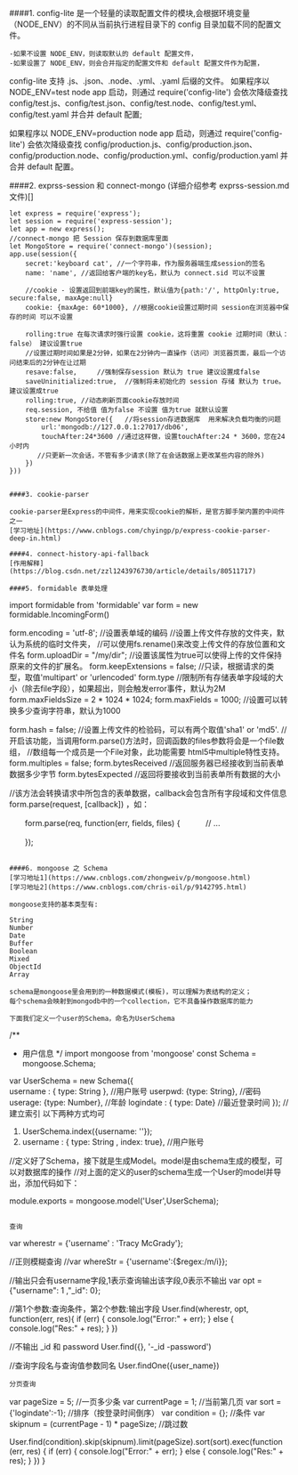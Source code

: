 
####1. config-lite 是一个轻量的读取配置文件的模块,会根据环境变量（NODE_ENV）的不同从当前执行进程目录下的 config 目录加载不同的配置文件。

	-如果不设置 NODE_ENV，则读取默认的 default 配置文件，
	-如果设置了 NODE_ENV，则会合并指定的配置文件和 default 配置文件作为配置，

config-lite 支持 .js、.json、.node、.yml、.yaml 后缀的文件。
如果程序以 NODE_ENV=test node app 启动，则通过 require('config-lite') 
会依次降级查找 config/test.js、config/test.json、config/test.node、config/test.yml、config/test.yaml 并合并 default 配置;

如果程序以 NODE_ENV=production node app 启动，则通过 require('config-lite') 会依次降级查找 config/production.js、config/production.json、config/production.node、config/production.yml、config/production.yaml 并合并 default 配置。


####2. exprss-session 和 connect-mongo
(详细介绍参考 exprss-session.md文件)[]

```
let express = require('express');
let session = require('express-session');
let app = new express();
//connect-mongo 把 Session 保存到数据库里面
let MongoStore = require('connect-mongo')(session);
app.use(session({
    secret:'keyboard cat', //一个字符串，作为服务器端生成session的签名
    name: 'name', //返回给客户端的key名，默认为 connect.sid 可以不设置

    //cookie - 设置返回到前端key的属性，默认值为{path:'/', httpOnly:true, secure:false, maxAge:null}
    cookie: {maxAge: 60*1000}, //根据cookie设置过期时间 session在浏览器中保存的时间 可以不设置

    rolling:true 在每次请求时强行设置 cookie，这将重置 cookie 过期时间（默认：false） 建议设置true 
    //设置过期时间如果是2分钟，如果在2分钟内一直操作（访问）浏览器页面，最后一个访问结束后的2分钟在让过期
    resave:false,     //强制保存session 默认为 true 建议设置成false
    saveUninitialized:true,  //强制将未初始化的 session 存储 默认为 true。建议设置成true
    rolling:true, //动态刷新页面cookie存放时间
	req.session, 不给值 值为false 不设置 值为true 就默认设置
    store:new MongoStore({   //将session存进数据库  用来解决负载均衡的问题
        url:'mongodb://127.0.0.1:27017/db06',
        touchAfter:24*3600 //通过这样做，设置touchAfter:24 * 3600，您在24小时内
       //只更新一次会话，不管有多少请求(除了在会话数据上更改某些内容的除外)
    })
}))


####3. cookie-parser

cookie-parser是Express的中间件，用来实现cookie的解析，是官方脚手架内置的中间件之一
[学习地址](https://www.cnblogs.com/chyingp/p/express-cookie-parser-deep-in.html)

####4. connect-history-api-fallback
[作用解释](https://blog.csdn.net/zzl1243976730/article/details/80511717)

####5. formidable 表单处理
```
import formidable from 'formidable'
var form = new formidable.IncomingForm()

form.encoding = 'utf-8'; //设置表单域的编码
//设置上传文件存放的文件夹，默认为系统的临时文件夹，
//可以使用fs.rename()来改变上传文件的存放位置和文件名
form.uploadDir = "/my/dir"; 
//设置该属性为true可以使得上传的文件保持原来的文件的扩展名。
form.keepExtensions = false; 
//只读，根据请求的类型，取值'multipart' or 'urlencoded'
form.type 
//限制所有存储表单字段域的大小（除去file字段），如果超出，则会触发error事件，默认为2M
form.maxFieldsSize = 2 * 1024 * 1024; 
form.maxFields = 1000; //设置可以转换多少查询字符串，默认为1000
 
form.hash = false; //设置上传文件的检验码，可以有两个取值'sha1' or 'md5'.
//开启该功能，当调用form.parse()方法时，回调函数的files参数将会是一个file数组，
//数组每一个成员是一个File对象，此功能需要 html5中multiple特性支持。
form.multiples = false; 
form.bytesReceived //返回服务器已经接收到当前表单数据多少字节
form.bytesExpected //返回将要接收到当前表单所有数据的大小

//该方法会转换请求中所包含的表单数据，callback会包含所有字段域和文件信息
form.parse(request, [callback]) ，如：
 
　　form.parse(req, function(err, fields, files) {
　　　// ...  

　　});

```

####6. mongoose 之 Schema
[学习地址1](https://www.cnblogs.com/zhongweiv/p/mongoose.html)
[学习地址2](https://www.cnblogs.com/chris-oil/p/9142795.html)

mongoose支持的基本类型有:

String
Number
Date
Buffer
Boolean
Mixed
ObjectId
Array

schema是mongoose里会用到的一种数据模式(模板)，可以理解为表结构的定义；
每个schema会映射到mongodb中的一个collection，它不具备操作数据库的能力

下面我们定义一个user的Schema，命名为UserSchema
```
/**
 * 用户信息
 */
import mongoose from 'mongoose'
const Schema = mongoose.Schema;

var UserSchema = new Schema({          
    username : { type: String },                    //用户账号
    userpwd: {type: String},                        //密码
    userage: {type: Number},                        //年龄
    logindate : { type: Date}                       //最近登录时间
});
//建立索引 以下两种方式均可
1. UserSchema.index({username: ''});
2. username : { type: String , index: true}, //用户账号

//定义好了Schema，接下就是生成Model。model是由schema生成的模型，可以对数据库的操作
//对上面的定义的user的schema生成一个User的model并导出，添加代码如下：

module.exports = mongoose.model('User',UserSchema);
```

查询
```
var wherestr = {'username' : 'Tracy McGrady'};

//正则模糊查询
//var whereStr = {'username':{$regex:/m/i}};

//输出只会有username字段,1表示查询输出该字段,0表示不输出
var opt = {"username": 1 ,"_id": 0}; 

//第1个参数:查询条件，第2个参数:输出字段
User.find(wherestr, opt, function(err, res){
    if (err) {
        console.log("Error:" + err);
    }
    else {
        console.log("Res:" + res);
    }
})

//不输出 _id 和 password
User.find({}, '-_id -password')

//查询字段名与查询值参数同名
User.findOne({user_name})
```
分页查询
```
var pageSize = 5;                   //一页多少条
var currentPage = 1;                //当前第几页
var sort = {'logindate':-1};        //排序（按登录时间倒序）
var condition = {};                 //条件
var skipnum = (currentPage - 1) * pageSize;   //跳过数

User.find(condition).skip(skipnum).limit(pageSize).sort(sort).exec(function (err, res) {
    if (err) {
        console.log("Error:" + err);
    }
    else {
        console.log("Res:" + res);
    }
})
}
```

